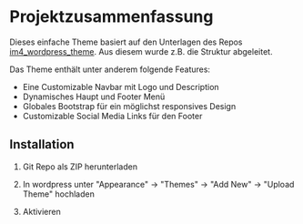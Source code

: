 # Projektzusammenfassung

  

Dieses einfache Theme basiert auf den Unterlagen des Repos [im4_wordpress_theme](https://github.com/Interaktive-Medien/im4_wordpress_theme). Aus diesem wurde z.B. die Struktur abgeleitet.

Das Theme enthält unter anderem folgende Features:
- Eine Customizable Navbar mit Logo und Description
- Dynamisches Haupt und Footer Menü
- Globales Bootstrap für ein möglichst responsives Design
- Customizable Social Media Links für den Footer

  

## Installation

1. Git Repo als ZIP herunterladen

2. In wordpress unter "Appearance" -> "Themes" -> "Add New" -> "Upload Theme" hochladen

3. Aktivieren

